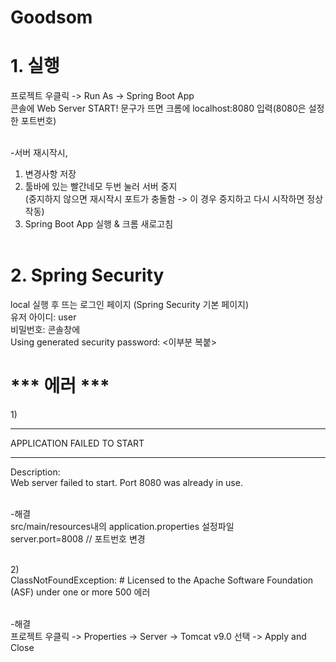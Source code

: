 # Goodsom


# 1. 실행
프로젝트 우클릭 -> Run As -> Spring Boot App <br>
콘솔에 Web Server START! 문구가 뜨면 크롬에 localhost:8080 입력(8080은 설정한 포트번호)<br><br>

-서버 재시작시, <br>
1) 변경사항 저장<br>
2) 툴바에 있는 빨간네모 두번 눌러 서버 중지 <br>
(중지하지 않으면 재시작시 포트가 충돌함 -> 이 경우 중지하고 다시 시작하면 정상 작동)<br>
3) Spring Boot App 실행 & 크롬 새로고침<br><br>


# 2. Spring Security
local 실행 후 뜨는 로그인 페이지 (Spring Security 기본 페이지)<br>
유저 아이디: user<br>
비밀번호: 콘솔창에 <br>
	Using generated security password: <이부분 복붙><br>

# *** 에러 ***
1)<br>
***************************
APPLICATION FAILED TO START
***************************
Description:<br>
Web server failed to start. Port 8080 was already in use.<br><br>

-해결<br>
src/main/resources내의 application.properties 설정파일<br>
server.port=8008 // 포트번호 변경<br><br>

2)<br>
ClassNotFoundException: # Licensed to the Apache Software Foundation (ASF) under one or more 500 에러<br><br>

-해결<br>
프로젝트 우클릭 -> Properties -> Server -> Tomcat v9.0 선택 -> Apply and Close<br>
